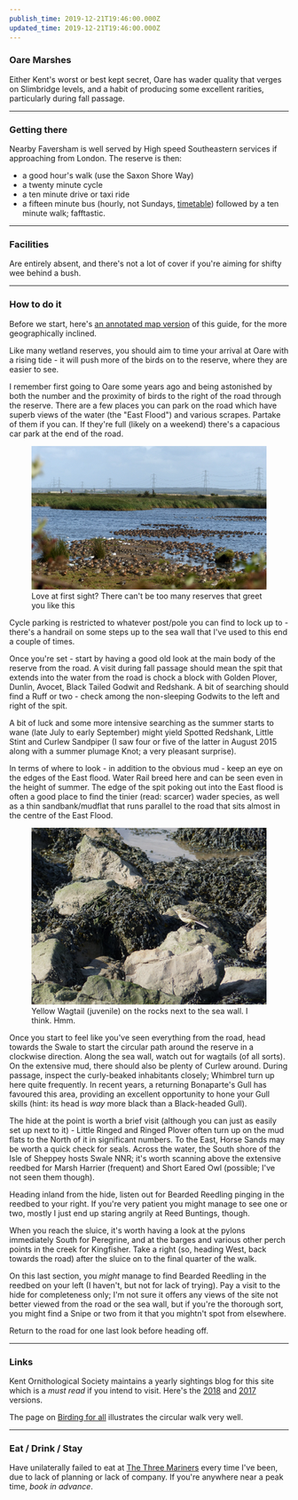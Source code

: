 ```yaml
---
publish_time: 2019-12-21T19:46:00.000Z
updated_time: 2019-12-21T19:46:00.000Z
---
```

### Oare Marshes

Either Kent's worst or best kept secret, Oare has wader quality that
verges on Slimbridge levels, and a habit of producing some excellent
rarities, particularly during fall passage.

---
### Getting there

Nearby Faversham is well served by High speed Southeastern services if
approaching from London. The reserve is then:

* a good hour's walk (use the Saxon Shore Way)
* a twenty minute cycle
* a ten minute drive or taxi ride 
* a fifteen minute bus (hourly, not Sundays, [timetable](https://tiscon-maps-stagecoachbus.s3.amazonaws.com/Timetables/South%20East/Kent/3%20wef%20180917.pdf)) followed by a ten minute walk; fafftastic.

---
### Facilities

Are entirely absent, and there's not a lot of cover if you're aiming
for shifty wee behind a bush.

---
### How to do it

Before we start, here's [an annotated map version](https://www.google.com/maps/d/viewer?mid=1JRC277-AUIex8gll2OEfC0fcMFF04kOc&ll=51.343665150329166%2C0.892576149999968&z=16)
of this guide, for the more geographically inclined.

Like many wetland reserves, you should aim to time your arrival at
Oare with a rising tide - it will push more of the birds on to the
reserve, where they are easier to see.

I remember first going to Oare some years ago and being astonished by
both the number and the proximity of birds to the right of the road
through the reserve. There are a few places you can park on the road
which have superb views of the water (the "East Flood") and various
scrapes. Partake of them if you can. If they're full (likely on a weekend)
there's a capacious car park at the end of the road.

<figure class="figure">
  <img
    src="Oare_Marshes-first-sight.png"
    class="figure-img img-fluid rounded"
    alt="Love at first sight? There can't be too many reserves that greet you like this">
  <figcaption class="figure-caption text-center">
    Love at first sight? There can't be too many reserves that greet you like this
  </figcaption>
</figure>

Cycle parking is restricted to whatever post/pole you can find to lock
up to - there's a handrail on some steps up to the sea wall that I've
used to this end a couple of times.

Once you're set - start by having a good old look at the main body of
the reserve from the road. A visit during fall passage should mean the
spit that extends into the water from the road is chock a block with
Golden Plover, Dunlin, Avocet, Black Tailed Godwit and Redshank. A bit
of searching should find a Ruff or two - check among the non-sleeping
Godwits to the left and right of the spit.

A bit of luck and some more intensive searching as the summer starts
to wane (late July to early September) might yield Spotted Redshank,
Little Stint and Curlew Sandpiper (I saw four or five of the latter in
August 2015 along with a summer plumage Knot; a very pleasant
surprise).

In terms of where to look - in addition to the obvious mud - keep an
eye on the edges of the East flood. Water Rail breed here and can be seen
even in the height of summer. The edge of the spit poking out into the
East flood is often a good place to find the tinier (read: scarcer)
wader species, as well as a thin sandbank/mudflat that runs parallel
to the road that sits almost in the centre of the East Flood.

<figure class="figure">
  <img
    src="Oare_Marshes-yellow_wagtail.png"
    class="figure-img img-fluid rounded"
    alt="Yellow Wagtail (juvenile) on the rocks next to the sea wall. I think. Hmm.">
  <figcaption class="figure-caption text-center">
    Yellow Wagtail (juvenile) on the rocks next to the sea wall. I think. Hmm.
  </figcaption>
</figure>

Once you start to feel like you've seen everything from the road, head
towards the Swale to start the circular path around the reserve in a
clockwise direction. Along the sea wall, watch out for wagtails (of
all sorts). On the extensive mud, there should also be plenty of
Curlew around. During passage, inspect the curly-beaked inhabitants
closely; Whimbrel turn up here quite frequently. In recent years, a
returning Bonaparte's Gull has favoured this area, providing an
excellent opportunity to hone your Gull skills (hint: its head is _way_
more black than a Black-headed Gull).

The hide at the point is worth a brief visit (although you can just as
easily set up next to it) - Little Ringed and Ringed Plover often turn
up on the mud flats to the North of it in significant numbers. To the
East, Horse Sands may be worth a quick check for seals. Across the
water, the South shore of the Isle of Sheppey hosts Swale NNR; it's
worth scanning above the extensive reedbed for Marsh Harrier
(frequent) and Short Eared Owl (possible; I've not seen them though).

Heading inland from the hide, listen out for Bearded Reedling pinging
in the reedbed to your right. If you're very patient you might manage
to see one or two, mostly I just end up staring angrily at Reed
Buntings, though.

When you reach the sluice, it's worth having a look at the pylons
immediately South for Peregrine, and at the barges and various other
perch points in the creek for Kingfisher. Take a right (so, heading
West, back towards the road) after the sluice on to the final quarter
of the walk.

On this last section, you _might_ manage to find Bearded Reedling in
the reedbed on your left (I haven't, but not for lack of trying). Pay
a visit to the hide for completeness only; I'm not sure it offers any
views of the site not better viewed from the road or the sea wall, but
if you're the thorough sort, you might find a Snipe or two from it
that you mightn't spot from elsewhere.

Return to the road for one last look before heading off.

---
### Links

Kent Ornithological Society maintains a yearly sightings blog for this
site which is a _must read_ if you intend to visit. Here's the
[2018](https://kentos.org.uk/oare-marshes-2018/) and
[2017](https://kentos.org.uk/oare-marshes/) versions.

The page on [Birding for
all](http://www.birdingforall.com/england/kent/oare-marshes-reserve/)
illustrates the circular walk very well.

---
### Eat / Drink / Stay

Have unilaterally failed to eat at [The Three
Mariners](https://www.thethreemarinersoare.co.uk/) every time I've
been, due to lack of planning or lack of company. If you're anywhere
near a peak time, _book in advance_.

